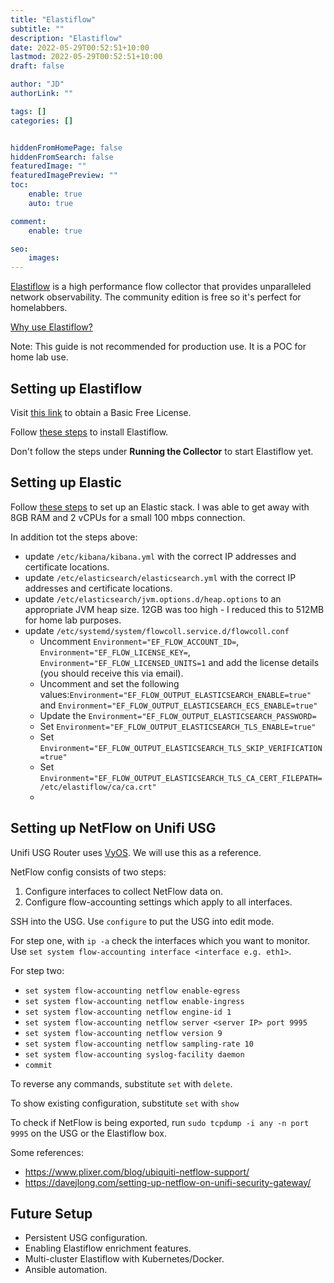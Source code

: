 ```yaml
---
title: "Elastiflow"
subtitle: ""
description: "Elastiflow"
date: 2022-05-29T00:52:51+10:00
lastmod: 2022-05-29T00:52:51+10:00
draft: false

author: "JD"
authorLink: ""

tags: []
categories: []


hiddenFromHomePage: false
hiddenFromSearch: false
featuredImage: ""
featuredImagePreview: ""
toc:
    enable: true
    auto: true

comment:
    enable: true

seo:
    images:
---
```

[Elastiflow](https://www.elastiflow.com/) is a high performance flow collector that provides unparalleled network observability. The community edition is free so it's perfect for homelabbers.

[Why use Elastiflow?](https://bidhankhatri.com.np/elk/network-traffic-analysis-using-elastiflow/)

Note: This guide is not recommended for production use. It is a POC for home lab use.

## Setting up Elastiflow

Visit [this link](https://www.elastiflow.com/basic-license) to obtain a Basic Free License.

Follow [these steps](https://docs.elastiflow.com/docs/install_linux) to install Elastiflow.

Don't follow the steps under **Running the Collector** to start Elastiflow yet.

## Setting up Elastic

Follow [these steps](https://docs.elastiflow.com/docs/elastic_install_ubuntu) to set up an Elastic stack. I was able to get away with 8GB RAM and 2 vCPUs for a small 100 mbps connection.

In addition tot the steps above:

- update `/etc/kibana/kibana.yml` with the correct IP addresses and certificate locations.
- update `/etc/elasticsearch/elasticsearch.yml` with the correct IP addresses and certificate locations.
- update `/etc/elasticsearch/jvm.options.d/heap.options` to an appropriate JVM heap size. 12GB was too high - I reduced this to 512MB for home lab purposes.
- update `/etc/systemd/system/flowcoll.service.d/flowcoll.conf`
  - Uncomment `Environment="EF_FLOW_ACCOUNT_ID=`, `Environment="EF_FLOW_LICENSE_KEY=`, `Environment="EF_FLOW_LICENSED_UNITS=1` and add the license details (you should receive this via email).
  - Uncomment and set the following values:`Environment="EF_FLOW_OUTPUT_ELASTICSEARCH_ENABLE=true"` and `Environment="EF_FLOW_OUTPUT_ELASTICSEARCH_ECS_ENABLE=true"`
  - Update the `Environment="EF_FLOW_OUTPUT_ELASTICSEARCH_PASSWORD=`
  - Set `Environment="EF_FLOW_OUTPUT_ELASTICSEARCH_TLS_ENABLE=true"`
  - Set `Environment="EF_FLOW_OUTPUT_ELASTICSEARCH_TLS_SKIP_VERIFICATION=true"`
  - Set `Environment="EF_FLOW_OUTPUT_ELASTICSEARCH_TLS_CA_CERT_FILEPATH=/etc/elastiflow/ca/ca.crt"`
  -

## Setting up NetFlow on Unifi USG

Unifi USG Router uses [VyOS](https://docs.vyos.io/en/equuleus/configuration/system/flow-accounting.html). We will use this as a reference.

NetFlow config consists of two steps:

1. Configure interfaces to collect NetFlow data on.
2. Configure flow-accounting settings which apply to all interfaces.

SSH into the USG. Use `configure` to put the USG into edit mode.

For step one, with `ip -a` check the interfaces which you want to monitor. Use `set system flow-accounting interface <interface e.g. eth1>`.

For step two:

- `set system flow-accounting netflow enable-egress`
- `set system flow-accounting netflow enable-ingress`
- `set system flow-accounting netflow engine-id 1`
- `set system flow-accounting netflow server <server IP> port 9995`
- `set system flow-accounting netflow version 9`
- `set system flow-accounting netflow sampling-rate 10`
- `set system flow-accounting syslog-facility daemon`
- `commit`

To reverse any commands, substitute `set` with `delete`.

To show existing configuration, substitute `set` with `show`

To check if NetFlow is being exported, run `sudo tcpdump -i any -n port 9995` on the USG or the Elastiflow box.

Some references:

- https://www.plixer.com/blog/ubiquiti-netflow-support/
- https://davejlong.com/setting-up-netflow-on-unifi-security-gateway/

## Future Setup

- Persistent USG configuration.
- Enabling Elastiflow enrichment features.
- Multi-cluster Elastiflow with Kubernetes/Docker.
- Ansible automation.

